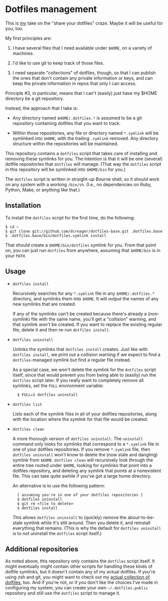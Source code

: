 # Dotfiles management

This is [my](https://github.com/dcreager/) take on the "share your
dotfiles" craze.  Maybe it will be useful for you, too.

My first principles are:

1. I have several files that I need available under `$HOME`, on a variety
   of machines.

2. I'd like to use git to keep track of those files.

3. I need separate "collections" of dotfiles, though, so that I can
   publish the ones that don't contain any private information or keys,
   and can keep the private information in repos that only I can access.

Principle #3, in particular, means that I can't (easily) just have my
$HOME directory be a git repository.

Instead, the approach that I take is:

* Any directory named `$HOME/.dotfiles.*` is assumed to be a git
  repository containing dotfiles that you want to track.

* Within those repositories, any file or directory named `*.symlink`
  will be symlinked into `$HOME`, with the trailing `.symlink` removed.
  Any directory structure within the repositories will be maintained.

This repository contains a `dotfiles` script that takes care of
installing and removing these symlinks for you.  The intention is that
it will be one (several) dotfile repositories that `dotfiles` will
manage.  (That way the `dotfiles` script in this repository will be
symlinked into `$HOME/bin` for you.)

The `dotfiles` script is written in straight-up Bourne shell, so it
should work on any system with a working `/bin/sh`.  (I.e., no
dependencies on Ruby, Python, Make, or anything like that.)

## Installation

To install the `dotfiles` script for the first time, do the following:

    $ cd ~
    $ git clone git://github.com/dcreager/dotfiles-base.git .dotfiles.base
    $ .dotfiles.base/bin/dotfiles.symlink install

That should create a `$HOME/bin/dotfiles` symlink for you.  From that
point on, you can just run `dotfiles` from anywhere, assuming that
`$HOME/bin` is in your `PATH`.

## Usage

* `dotfiles install`

    Recursively searches for any `*.symlink` file in any
    `$HOME/.dotfiles.*` directory, and symlinks them into `$HOME`.  It
    will output the names of any new symlinks that are created.

    If any of the symlinks can't be created because there's already a
    (non-symlink) file with the same name, you'll get a "collision"
    warning, and that symlink won't be created.  If you want to replace
    the existing regular file, delete it and then re-run `dotfiles
    install`.

* `dotfiles uninstall`

    Unlinks the symlinks that `dotfiles install` creates.  Just like
    with `dotfiles install`, we print out a collision warning if we
    expect to find a `dotfiles`-managed symlink but find a regular file
    instead.

    As a special case, we won't delete the symlink for the `dotfiles`
    script itself, since that would prevent you from being able to
    (easily) run the `dotfiles` script later.  If you really want to
    completely remove all symlinks, set the `FULL` environment variable:

        $ FULL=1 dotfiles uninstall

* `dotfiles list`

    Lists each of the symlink files in all of your dotfiles
    repositories, along with the location where the symlink for that
    file would be created.

* `dotfiles clean`

    A more thorough version of `dotfiles uninstall`.  The `uninstall`
    command only looks for symlinks that correspond to a `*.symlink`
    file in one of your dotfiles repositories.  If you remove
    `*.symlink` file, then `dotfiles uninstall` won't know to delete the
    (now stale and dangling) symlink from `$HOME`.  `dotfiles clean`
    will recursively look through the entire tree rooted under `$HOME`,
    looking for symlinks that point into a dotfiles repository, and
    deleting any symlink that points at a nonexistent file.  This can
    take quite awhile if you've got a large home directory.

    An alternative is to use the following pattern:

        [ assuming you're in one of your dotfiles repositories ]
        $ dotfiles uninstall
        $ git rm <file to delete>
        $ dotfiles install

    This allows `dotfiles uninstall` to (quickly) remove the
    about-to-be-stale symlink while it's still around.  Then you delete
    it, and reinstall everything that remains.  (This is why the default
    for `dotfiles uninstall` is to not uninstall the `dotfiles` script
    itself.)

## Additional repositories

As noted above, this repository only contains the `dotfiles` script
itself.  It might eventually might contain other scripts for handling
these kinds of dotfile symlinks, but it doesn't contain any of my actual
dotfiles.  If you're using zsh and git, you might want to check out my
[actual collection of
dotfiles](https://github.com/dcreager/dotfiles-public/), too.  And if
you're not, or if you don't like the choices I've made in configuring my
system, you can create your own `~/.dotfiles.public` repository and
still use the `dotfiles` script to manage it.
